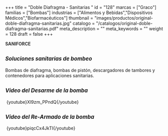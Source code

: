 +++
title = "Doble Diafragma - Sanitarias "
id = "128"
marcas = ["Graco"]
familias = ["Bombas"]
industrias = ["Alimentos y Bebidas","Dispositivos Médicos","Biofarmacéuticos"]
thumbnail = "images/productos/original-doble-diafragma-sanitarias.jpg"
catalogo = "/catalogos/original-doble-diafragma-sanitarias.pdf"
meta_description = ""
meta_keywords = ""
weight = 128
draft = false
+++
<h1 class="producttag" style="color: #313131; width: 440px; margin: 0px 0px 10px; padding-top: 0px; font-size: 100% !important;"><strong>SANIFORCE</strong></h1>
<h2><span style="font-size: 17px; font-style: italic; font-weight: bold;">Soluciones sanitarias de bombeo</span></h2>
<p>Bombas de diafragma, bombas de pistón, descargadores de tambores y contenedores para aplicaciones sanitarias.</p>
<h2><span style="font-size: 17px; font-style: italic; font-weight: bold;">Video del Desarme de la bomba</span></h2>
<p> {youtube}Xl9zm_PPndQ{/youtube}</p>
<h2><span style="font-size: 17px; font-style: italic; font-weight: bold;">Video del Re-Armado de la bomba</span></h2>
<p> {youtube}piqcCx4JkTI{/youtube} </p>